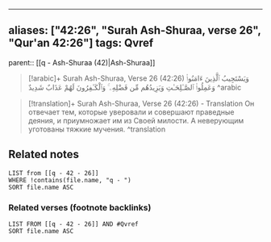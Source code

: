 
---
aliases: ["42:26", "Surah Ash-Shuraa, verse 26", "Qur'an 42:26"]
tags: Qvref
---

parent:: [[q - Ash-Shuraa (42)|Ash-Shuraa]]

> [!arabic]+ Surah Ash-Shuraa, Verse 26 (42:26)
> <span class="quran-arabic">وَيَسْتَجِيبُ ٱلَّذِينَ ءَامَنُوا۟ وَعَمِلُوا۟ ٱلصَّـٰلِحَـٰتِ وَيَزِيدُهُم مِّن فَضْلِهِۦ ۚ وَٱلْكَـٰفِرُونَ لَهُمْ عَذَابٌ شَدِيدٌ</span>
^arabic

> [!translation]+ Surah Ash-Shuraa, Verse 26 (42:26) - Translation
> Он отвечает тем, которые уверовали и совершают праведные деяния, и приумножает им из Своей милости. А неверующим уготованы тяжкие мучения.
^translation



## Related notes
```dataview
LIST from [[q - 42 - 26]]
WHERE !contains(file.name, "q - ")
SORT file.name ASC
```

### Related verses (footnote backlinks)
```dataview
LIST FROM [[q - 42 - 26]] AND #Qvref
SORT file.name ASC
```

